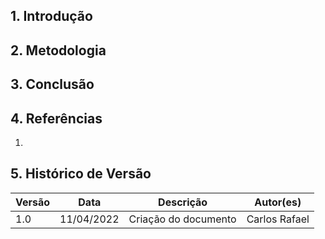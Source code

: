 ## 1. Introdução

## 2. Metodologia

## 3. Conclusão

## 4. Referências

1.

## 5. Histórico de Versão

| Versão | Data       | Descrição            | Autor(es)     |
| ------ | ---------- | -------------------- | ------------- |
| 1.0    | 11/04/2022 | Criação do documento | Carlos Rafael |
